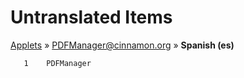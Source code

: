 # Untranslated Items
[Applets](../../../README.md) &#187; [PDFManager@cinnamon.org](../README.md) &#187; **Spanish (es)**

       1	PDFManager
